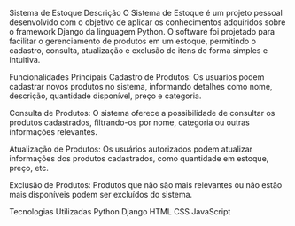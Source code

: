 


Sistema de Estoque
Descrição
O Sistema de Estoque é um projeto pessoal desenvolvido com o objetivo de aplicar os conhecimentos adquiridos sobre o framework Django da linguagem Python. O software foi projetado para facilitar o gerenciamento de produtos em um estoque, permitindo o cadastro, consulta, atualização e exclusão de itens de forma simples e intuitiva.

Funcionalidades Principais
Cadastro de Produtos: Os usuários podem cadastrar novos produtos no sistema, informando detalhes como nome, descrição, quantidade disponível, preço e categoria.

Consulta de Produtos: O sistema oferece a possibilidade de consultar os produtos cadastrados, filtrando-os por nome, categoria ou outras informações relevantes.

Atualização de Produtos: Os usuários autorizados podem atualizar informações dos produtos cadastrados, como quantidade em estoque, preço, etc.

Exclusão de Produtos: Produtos que não são mais relevantes ou não estão mais disponíveis podem ser excluídos do sistema.

Tecnologias Utilizadas
Python
Django
HTML
CSS
JavaScript
